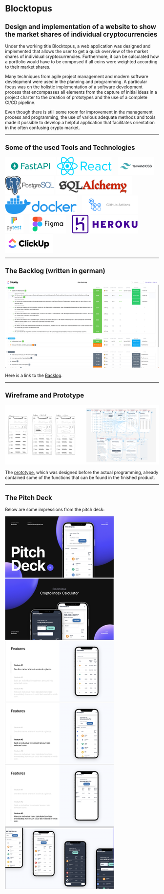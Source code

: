# Blocktopus
## Design and implementation of a website to show the market shares of individual cryptocurrencies

Under the working title Blocktopus, a web application was designed and implemented that allows the user to get a quick overview of the market shares of individual cryptocurrencies. Furthermore, it can be calculated how a portfolio would have to be composed if all coins were weighted according to their market shares. 

Many techniques from agile project management and modern software development were used in the planning and programming. A particular focus was on the holistic implementation of a software development process that encompasses all elements from the capture of initial ideas in a project charter to the creation of prototypes and the use of a complete CI/CD pipeline.

Even though there is still some room for improvement in the management process and programming, the use of various adequate methods and tools made it possible to develop a helpful application that facilitates orientation in the often confusing crypto market.

--- 

## Some of the used Tools and Technologies
<div>
<img src="assets/fastapi-logo.png" alt="fastapi logo" height="60" /> 
<img src="assets/react-logo.png" alt="react logo" height="60" /> &nbsp; &nbsp; 
<img src="assets/tailwind-logo.png" alt="tailwind logo" height="60" /> &nbsp;&nbsp;
<img src="assets/postgres-logo.png" alt="postgres logo" height="60" /> 
<img src="assets/sql-alchemy-logo.png" alt="sql alchemy" height="60" /> &nbsp; &nbsp; 
<img src="assets/docker-logo.webp" alt="docker logo" height="60" /> &nbsp; &nbsp; 
<img src="assets/github-actions-logo.png" alt="github actions logo" height="60" /> &nbsp; &nbsp; 
<img src="assets/pytest-logo.png" alt="pytest logo" height="60" /> &nbsp; &nbsp; 
<img src="assets/figma-logo.png" alt="figma logo" height="60" /> &nbsp; &nbsp; 
<img src="assets/heroku-logo.png" alt="heroku logo" height="60" /> &nbsp; &nbsp; 
<img src="assets/ClickUp-Logo.png" alt="ClickUp Logo" height="60" /> 
</div>


--- 
## The Backlog (written in german)

  <img
  src="assets/Backlog.gif" alt="ClickUp Backlog gif"/>

Here is a link to the [Backlog](https://sharing.clickup.com/2508839/l/h/2cj17-17481/bc52fd712ec9819). 

--- 
## Wireframe and Prototype
<img src="assets/wireframe-and-prototype.png" alt="wireframe and prototype" />

The [prototype](https://www.figma.com/proto/YGsZPC8MOaBuqyDl4GjkIW/Blocktopus?node-id=23%3A552&starting-point-node-id=23%3A552), which was designed before the actual programming, already contained some of the functions that can be found in the finished product.

--- 

## The Pitch Deck
Below are some impressions from the pitch deck:

<div>
<img
src="assets/PD-1.png" alt="Pitchdeck" height="200" /> &nbsp;&nbsp;
<img
src="assets/PD-2.png" alt="Pitchdeck" height="200" /> &nbsp;&nbsp;
<img
src="assets/PD-3.png" alt="Pitchdeck" height="200" /> &nbsp;&nbsp;
<img
src="assets/PD-4.png" alt="Pitchdeck" height="200" /> &nbsp;&nbsp;
<img
src="assets/PD-5.png" alt="Pitchdeck" height="200" /> &nbsp;&nbsp;
<img
src="assets/PD-6.png" alt="Pitchdeck" height="200" /> &nbsp;&nbsp;

</div>
